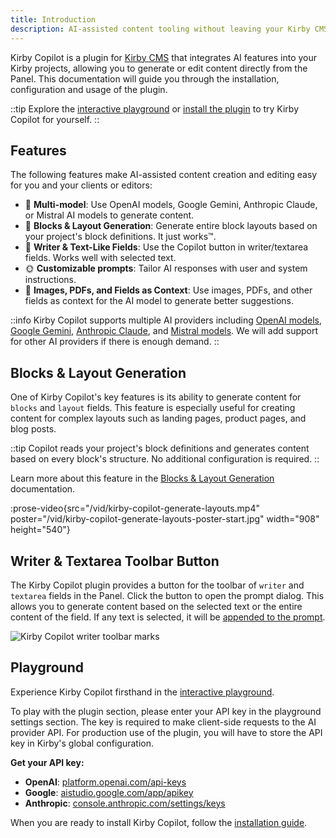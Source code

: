 ```yaml
---
title: Introduction
description: AI-assisted content tooling without leaving your Kirby CMS Panel.
---
```


Kirby Copilot is a plugin for [Kirby CMS](https://getkirby.com) that integrates AI features into your Kirby projects, allowing you to generate or edit content directly from the Panel. This documentation will guide you through the installation, configuration and usage of the plugin.

::tip
Explore the [interactive playground](https://try.kirbycopilot.com) or [install the plugin](/docs/copilot/getting-started/installation) to try Kirby Copilot for yourself.
::

## Features

The following features make AI-assisted content creation and editing easy for you and your clients or editors:

- 🦙 **Multi-model**: Use OpenAI models, Google Gemini, Anthropic Claude, or Mistral AI models to generate content.
- 🧱 **Blocks & Layout Generation**: Generate entire block layouts based on your project's block definitions. It just works™.
- 📇 **Writer & Text-Like Fields**: Use the Copilot button in writer/textarea fields. Works well with selected text.
- 🌞 **Customizable prompts**: Tailor AI responses with user and system instructions.
- 🎀 **Images, PDFs, and Fields as Context**: Use images, PDFs, and other fields as context for the AI model to generate better suggestions.

::info
Kirby Copilot supports multiple AI providers including [OpenAI models](https://platform.openai.com/docs/models), [Google Gemini](https://ai.google.dev/gemini-api), [Anthropic Claude](https://www.anthropic.com/claude), and [Mistral models](https://mistral.ai). We will add support for other AI providers if there is enough demand.
::

## Blocks & Layout Generation

One of Kirby Copilot's key features is its ability to generate content for `blocks` and `layout` fields. This feature is especially useful for creating content for complex layouts such as landing pages, product pages, and blog posts.

::tip
Copilot reads your project's block definitions and generates content based on every block's structure. No additional configuration is required.
::

Learn more about this feature in the [Blocks & Layout Generation](/docs/copilot/usage/blocks-and-layouts) documentation.

:prose-video{src="/vid/kirby-copilot-generate-layouts.mp4" poster="/vid/kirby-copilot-generate-layouts-poster-start.jpg" width="908" height="540"}

## Writer & Textarea Toolbar Button

The Kirby Copilot plugin provides a button for the toolbar of `writer` and `textarea` fields in the Panel. Click the button to open the prompt dialog. This allows you to generate content based on the selected text or the entire content of the field. If any text is selected, it will be [appended to the prompt](/docs/copilot/usage/toolbar-buttons#selected-text).

![Kirby Copilot writer toolbar marks](/img/kirby-copilot-writer-prompt.png)

## Playground

Experience Kirby Copilot firsthand in the [interactive playground](https://try.kirbycopilot.com).

To play with the plugin section, please enter your API key in the playground settings section. The key is required to make client-side requests to the AI provider API. For production use of the plugin, you will have to store the API key in Kirby's global configuration.

**Get your API key:**

- **OpenAI**: [platform.openai.com/api-keys](https://platform.openai.com/api-keys)
- **Google**: [aistudio.google.com/app/apikey](https://aistudio.google.com/app/apikey)
- **Anthropic**: [console.anthropic.com/settings/keys](https://console.anthropic.com/settings/keys)

When you are ready to install Kirby Copilot, follow the [installation guide](/docs/copilot/getting-started/installation).
